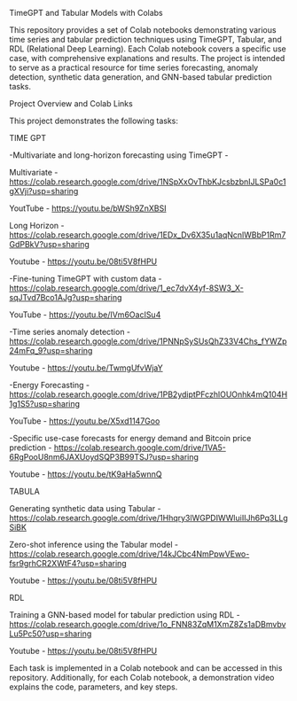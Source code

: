TimeGPT and Tabular Models with Colabs

This repository provides a set of Colab notebooks demonstrating various time series and tabular prediction techniques using TimeGPT, Tabular, and RDL (Relational Deep Learning). Each Colab notebook covers a specific use case, with comprehensive explanations and results. The project is intended to serve as a practical resource for time series forecasting, anomaly detection, synthetic data generation, and GNN-based tabular prediction tasks.

Project Overview and Colab Links

This project demonstrates the following tasks:

TIME GPT

-Multivariate and long-horizon forecasting using TimeGPT - 

Multivariate - https://colab.research.google.com/drive/1NSpXxOvThbKJcsbzbnIJLSPa0c1gXVji?usp=sharing

YoutTube - https://youtu.be/bWSh9ZnXBSI

Long Horizon - https://colab.research.google.com/drive/1EDx_Dv6X35u1aqNcnlWBbP1Rm7GdPBkV?usp=sharing

Youtube - https://youtu.be/08ti5V8fHPU

-Fine-tuning TimeGPT with custom data - https://colab.research.google.com/drive/1_ec7dvX4yf-8SW3_X-sqJTvd7Bco1AJg?usp=sharing

YouTube - https://youtu.be/IVm6OacISu4

-Time series anomaly detection - https://colab.research.google.com/drive/1PNNpSySUsQhZ33V4Chs_fYWZp24mFq_9?usp=sharing

Youtube - https://youtu.be/TwmgUfvWjaY

-Energy Forecasting - https://colab.research.google.com/drive/1PB2ydiptPFczhlOUOnhk4mQ104H1g1S5?usp=sharing

YouTube - https://youtu.be/X5xd1147Goo

-Specific use-case forecasts for energy demand and Bitcoin price prediction - https://colab.research.google.com/drive/1VA5-6RgPooU8nm6JAXUoydSQP3B99TSJ?usp=sharing

Youtube - https://youtu.be/tK9aHa5wnnQ

TABULA

Generating synthetic data using Tabular - https://colab.research.google.com/drive/1Hhqry3lWGPDIWWluiIIJh6Pq3LLgSiBK

Zero-shot inference using the Tabular model - https://colab.research.google.com/drive/14kJCbc4NmPpwVEwo-fsr9grhCR2XWtF4?usp=sharing

Youtube - https://youtu.be/08ti5V8fHPU

RDL

Training a GNN-based model for tabular prediction using RDL - https://colab.research.google.com/drive/1o_FNN83ZqM1XmZ8Zs1aDBmvbvLu5Pc50?usp=sharing

Youtube - https://youtu.be/08ti5V8fHPU


Each task is implemented in a Colab notebook and can be accessed in this repository. Additionally, for each Colab notebook, a demonstration video explains the code, parameters, and key steps.
